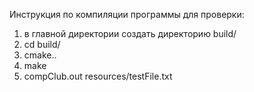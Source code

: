 Инструкция по компиляции программы для проверки:
1) в главной директории создать директорию build/
2) cd build/
3) cmake..
4) make
5) compClub.out resources/testFile.txt
